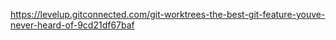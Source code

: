 https://levelup.gitconnected.com/git-worktrees-the-best-git-feature-youve-never-heard-of-9cd21df67baf